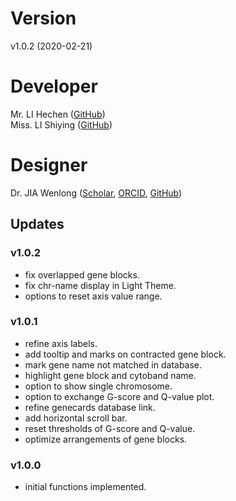# Version
v1.0.2 (2020-02-21)

# Developer
Mr. LI Hechen ([GitHub](https://github.com/lhc70000))<br/>
Miss. LI Shiying ([GitHub](https://github.com/CherineLee))

# Designer
Dr. JIA Wenlong ([Scholar](https://scholar.google.com.hk/citations?user=eupQCQEAAAAJ), [ORCID](https://orcid.org/0000-0002-7136-9919), [GitHub](https://github.com/Nobel-Justin))

## Updates

### v1.0.2
   - fix overlapped gene blocks.
   - fix chr-name display in Light Theme.
   - options to reset axis value range.

### v1.0.1
   - refine axis labels.
   - add tooltip and marks on contracted gene block.
   - mark gene name not matched in database.
   - highlight gene block and cytoband name.
   - option to show single chromosome.
   - option to exchange G-score and Q-value plot.
   - refine genecards database link.
   - add horizontal scroll bar.
   - reset thresholds of G-score and Q-value.
   - optimize arrangements of gene blocks.

### v1.0.0
   - initial functions implemented.
